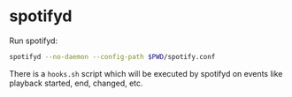 # spotifyd

Run spotifyd:

```bash
spotifyd --no-daemon --config-path $PWD/spotify.conf
```

There is a `hooks.sh` script which will be executed by spotifyd on events like playback started, end, changed, etc.